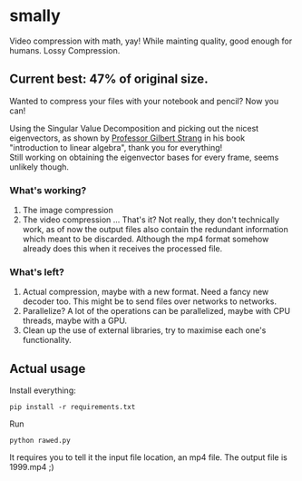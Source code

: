 # smally
Video compression with math, yay!
While mainting quality, good enough for humans. Lossy Compression.

## Current best: 47% of original size.

Wanted to compress your files with your notebook and pencil? Now you can!

Using the Singular Value Decomposition and picking out the nicest eigenvectors, as shown by [Professor Gilbert Strang](http://www-math.mit.edu/~gs/) in his book "introduction to linear algebra", thank you for everything!  
Still working on obtaining the eigenvector bases for every frame, seems unlikely though.

### What's working?
1. The image compression
2. The video compression
... That's it?
Not really, they don't technically work, as of now the output files also contain the redundant information which meant to be discarded.
Although the mp4 format somehow already does this when it receives the processed file.

### What's left?
1. Actual compression, maybe with a new format. Need a fancy new decoder too. This might be to send files over networks to networks.
2. Parallelize? A lot of the operations can be parallelized, maybe with CPU threads, maybe with a GPU.
3. Clean up the use of external libraries, try to maximise each one's functionality.

## Actual usage
Install everything:
```
pip install -r requirements.txt
```
Run
```
python rawed.py
```
It requires you to tell it the input file location, an mp4 file.
The output file is 1999.mp4 ;)
